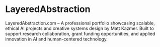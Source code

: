 # LayeredAbstraction
LayeredAbstraction.com – A professional portfolio showcasing scalable, ethical AI projects and creative systems design by Matt Kazmer. Built to support research collaboration, grant funding opportunities, and applied innovation in AI and human-centered technology.
